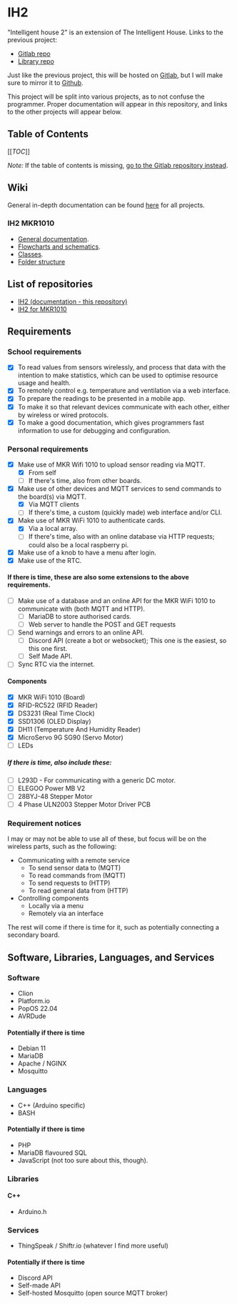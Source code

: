 # IH2

"Intelligent house 2" is an extension of The Intelligent House. Links to the previous project:

 - [Gitlab repo](https://gitlab.com/InuitViking/the-intelligent-house)
 - [Library repo](https://gitlab.com/InuitViking/libtih)

Just like the previous project, this will be hosted on [Gitlab](https://gitlab.com/InuitViking/ih2), but I will make sure to mirror it to [Github](https://github.com/inuitviking/IH2).

This project will be split into various projects, as to not confuse the programmer.
Proper documentation will appear in *this* repository, and links to the other projects will appear below.

## Table of Contents
[[_TOC_]]

*Note:* If the table of contents is missing, [go to the Gitlab repository instead](https://gitlab.com/InuitViking/ih2).

## Wiki
General in-depth documentation can be found [here](https://gitlab.com/InuitViking/ih2/-/wikis/home) for all projects.

### IH2 MKR1010
- [General documentation](https://gitlab.com/InuitViking/ih2/-/wikis/ih2_mkr1010).
- [Flowcharts and schematics](https://gitlab.com/InuitViking/ih2/-/wikis/ih2_mkr1010/diagrams).
- [Classes](https://gitlab.com/InuitViking/ih2/-/wikis/ih2_mkr1010/classes).
- [Folder structure](https://gitlab.com/InuitViking/ih2/-/wikis/ih2_mkr1010/folder_structure)


## List of repositories

- [IH2 (documentation - this repository)](https://gitlab.com/InuitViking/ih2)
- [IH2 for MKR1010](https://gitlab.com/InuitViking/ih2_mkr1010)

## Requirements

### School requirements
 - [x] To read values from sensors wirelessly, and process that data with the intention to make statistics, which can be used to optimise resource usage and health.
 - [x] To remotely control e.g. temperature and ventilation via a web interface.
 - [x] To prepare the readings to be presented in a mobile app.
 - [x] To make it so that relevant devices communicate with each other, either by wireless or wired protocols.
 - [x] To make a good documentation, which gives programmers fast information to use for debugging and configuration.

### Personal requirements
 - [x] Make use of MKR Wifi 1010 to upload sensor reading via MQTT.
    - [x] From self
    - [ ] If there's time, also from other boards.
 - [x] Make use of other devices and MQTT services to send commands to the board(s) via MQTT.
    - [x] Via MQTT clients
    - [ ] If there's time, a custom (quickly made) web interface and/or CLI.
 - [x] Make use of MKR WiFi 1010 to authenticate cards.
    - [x] Via a local array.
    - [ ] If there's time, also with an online database via HTTP requests; could also be a local raspberry pi.
 - [x] Make use of a knob to have a menu after login.
 - [x] Make use of the RTC.

#### If there is time, these are also some extensions to the above requirements.
 - [ ] Make use of a database and an online API for the MKR WiFi 1010 to communicate with (both MQTT and HTTP).
    - [ ] MariaDB to store authorised cards.
    - [ ] Web server to handle the POST and GET requests
 - [ ] Send warnings and errors to an online API.
    - [ ] Discord API (create a bot or websocket); This one is the easiest, so this one first.
    - [ ] Self Made API.
 - [ ] Sync RTC via the internet.

#### Components
 - [x] MKR WiFi 1010 (Board)
 - [x] RFID-RC522 (RFID Reader)
 - [x] DS3231 (Real Time Clock)
 - [x] SSD1306 (OLED Display)
 - [x] DH11 (Temperature And Humidity Reader)
 - [x] MicroServo 9G SG90 (Servo Motor)
 - [ ] LEDs

##### If there is time, also include these:
 - [ ] L293D - For communicating with a generic DC motor.
 - [ ] ELEGOO Power MB V2
 - [ ] 28BYJ-48 Stepper Motor
 - [ ] 4 Phase ULN2003 Stepper Motor Driver PCB

### Requirement notices
I may or may not be able to use all of these, but focus will be on the wireless parts, such as the following:
- Communicating with a remote service
    - To send sensor data to (MQTT)
    - To read commands from (MQTT)
    - To send requests to (HTTP)
    - To read general data from (HTTP)
- Controlling components
    - Locally via a menu
    - Remotely via an interface

The rest will come if there is time for it, such as potentially connecting a secondary board.

## Software, Libraries, Languages, and Services
### Software
 - Clion
 - Platform.io
 - PopOS 22.04
 - AVRDude

#### Potentially if there is time
 - Debian 11
 - MariaDB
 - Apache / NGINX
 - Mosquitto

### Languages
 - C++ (Arduino specific)
 - BASH

#### Potentially if there is time
 - PHP
 - MariaDB flavoured SQL
 - JavaScript (not too sure about this, though).

### Libraries
#### C++
 - Arduino.h

### Services
 - ThingSpeak / Shiftr.io (whatever I find more useful)

#### Potentially if there is time
 - Discord API
 - Self-made API
 - Self-hosted Mosquitto (open source MQTT broker)
